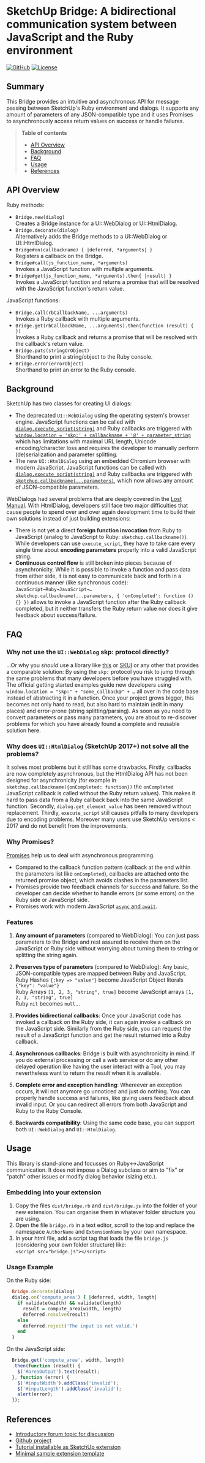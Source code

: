 # SketchUp Bridge: A bidirectional communication system between JavaScript and the Ruby environment

[![GitHub](http://img.shields.io/badge/github-aerilius/sketchup--bridge-blue.svg)](http://github.com/aerilius/sketchup-bridge)
[![License](http://img.shields.io/badge/license-MIT-yellowgreen.svg)](#license)

## Summary

This Bridge provides an intuitive and asynchronous API for message passing between SketchUp's Ruby environment and dialogs. It supports any amount of parameters of any JSON-compatible type and it uses Promises to asynchronously access return values on success or handle failures.

> **Table of contents**
> 
> * [API Overview](#overview)
> * [Background](#background)
> * [FAQ](#faq)
> * [Usage](#usage)
> * [References](#references)

## API Overview <a id="overview"></a>

Ruby methods:
- `Bridge.new(dialog)`  
  Creates a Bridge instance for a UI::WebDialog or UI::HtmlDialog.
- `Bridge.decorate(dialog)`  
  Alternatively adds the Bridge methods to a UI::WebDialog or UI::HtmlDialog.
- `Bridge#on(callbackname) { |deferred, *arguments| }`  
  Registers a callback on the Bridge.
- `Bridge#call(js_function_name, *arguments)`  
  Invokes a JavaScript function with multiple arguments.
- `Bridge#get(js_function_name, *arguments).then{ |result| }`  
  Invokes a JavaScript function and returns a promise that will be resolved with the JavaScript function's return value.

JavaScript functions:
- `Bridge.call(rbCallbackName, ...arguments)`  
  Invokes a Ruby callback with multiple arguments.
- `Bridge.get(rbCallbackName, ...arguments).then(function (result) { })`  
  Invokes a Ruby callback and returns a promise that will be resolved 
  with the callback's return value.
- `Bridge.puts(stringOrObject)`  
  Shorthand to print a string/object to the Ruby console.
- `Bridge.error(errorObject)`  
  Shorthand to print an error to the Ruby console.

## Background <a id="background"></a>

SketchUp has two classes for creating UI dialogs:
- The deprecated `UI::WebDialog` using the operating system's browser engine.
  JavaScript functions can be called with [`dialog.execute_script(string)`](http://ruby.sketchup.com/UI/WebDialog.html#execute_script-instance_method) and Ruby callbacks are triggered with [`window.location = 'skp:' + callbackname + '@' + parameter_string`](http://ruby.sketchup.com/UI/WebDialog.html#add_action_callback-instance_method) which has limitations with maximal URL length, Unicode encoding/character loss and requires the developer to manually perform (de)serialization and parameter splitting.
- The new `UI::HtmlDialog` using an embedded Chromium browser with modern JavaScript.
  JavaScript functions can be called with [`dialog.execute_script(string)`](http://ruby.sketchup.com/UI/HtmlDialog.html#execute_script-instance_method) and Ruby callbacks are triggered with [`sketchup.callbackname(...parameters)`](http://ruby.sketchup.com/UI/HtmlDialog.html#add_action_callback-instance_method), which now allows any amount of JSON-compatible parameters.

WebDialogs had several problems that are deeply covered in the [Lost Manual](https://github.com/thomthom/sketchup-webdialogs-the-lost-manual). With HtmlDialog, developers still face two major difficulties that cause people to spend over and over again development time to build their own solutions instead of just building extensions:
- There is not yet a direct **foreign function invocation** from Ruby to JavaScript (analog to JavaScript to Ruby: `sketchup.callbackname()`). While developers can use `execute_script`, they have to take care every single time about **encoding parameters** properly into a valid JavaScript string.
- **Continuous control flow** is still broken into pieces because of asynchronicity. While it is possible to invoke a function and pass data from either side, it is not easy to communicate back and forth in a continuous manner (like synchronous code): `JavaScript→Ruby→JavaScript→…`  
  `sketchup.callbackname(...parameters, { 'onCompleted': function () {} })` allows to invoke a JavaScript function after the Ruby callback completed, but it neither transfers the Ruby return value nor does it give feedback about success/failure.

## FAQ <a id="faq"></a>

### Why not use the `UI::WebDialog` skp: protocol directly?

…Or why you _should_ use a library like [this](http://github.com/aerilius/sketchup-bridge) or [SKUI](https://github.com/thomthom/SKUI) or any other that provides a comparable solution: By using the `skp:` protocol you risk to jump through the same problems that many developers before you have struggled with. The official getting started examples guide new developers using `window.location = "skp:" + "some_callback@" + …` all over in the code base instead of abstracting it in a function. Once your project grows bigger, this becomes not only hard to read, but also hard to maintain (edit in many places) and error-prone (string splitting/parsing). As soon as you need to convert parameters or pass many parameters, you are about to re-discover problems for which you have already found a complete and reusable solution here.

### Why does `UI::HtmlDialog` (SketchUp 2017+) not solve all the problems?

It solves most problems but it still has some drawbacks. Firstly, callbacks are now completely asynchronous, but the HtmlDialog API has not been designed for asynchronicity (for example in `sketchup.callbackname({onCompleted: function})` the `onCompleted` JavaScript callback is called without the Ruby return values). This makes it hard to pass data from a Ruby callback back into the same JavaScript function. Secondly, `dialog.get_element_value` has been removed without replacement. Thirdly, `execute_script` still causes pitfalls to many developers due to encoding problems. Moreover many users use SketchUp versions &lt; 2017 and do not benefit from the improvements.

### Why Promises?

[Promises](https://developer.mozilla.org/en-US/docs/Web/JavaScript/Reference/Global_Objects/Promise) help us to deal with asynchronous programming. 
- Compared to the callback function pattern (callback at the end within the parameters list like `onCompleted`), callbacks are attached onto the returned promise object, which avoids clashes in the parameters list.
- Promises provide two feedback channels for success and failure. So the developer can decide whether to handle errors (or some errors) on the Ruby side or JavaScript side.
- Promises work with modern JavaScript [`async` and `await`](https://developer.mozilla.org/en-US/docs/Web/JavaScript/Reference/Operators/await).

### Features

1. **Any amount of parameters** (compared to WebDialog): You can just pass parameters to the Bridge and rest assured to receive them on the JavaScript or Ruby side without worrying about turning them to string or splitting the string again.

2. **Preserves type of parameters** (compared to WebDialog): Any basic, JSON-compatible types are mapped between Ruby and JavaScript.  
    Ruby Hashes `{:key => "value"}` become JavaScript Object literals `{"key": "value"}`  
    Ruby Arrays `[1, 2, 3, "string", true]` become JavaScript arrays `[1, 2, 3, "string", true]`  
    Ruby `nil` becomes `null`…

3. **Provides bidirectional callbacks**: Once your JavaScript code has invoked a callback on the Ruby side, it can again invoke a callback on the JavaScript side. Similarly from the Ruby side, you can request the result of a JavaScript function and get the result returned into a Ruby callback.

4. **Asynchronous callbacks**: Bridge is built with asynchronicity in mind. If you do external processing or call a web service or do any other delayed operation like having the user interact with a Tool, you may nevertheless want to return the result when it is available.

5. **Complete error and exception handling**: Whereever an exception occurs, it will not anymore go unnoticed and just do nothing. You can properly handle success and failures, like giving users feedback about invalid input. Or you can redirect all errors from both JavaScript and Ruby to the Ruby Console.

6. **Backwards compatibility**: Using the same code base, you can support both `UI::WebDialog` and `UI::HtmlDialog`.

## Usage <a id="usage"></a>

This library is stand-alone and focusses on Ruby↔JavaScript communication. It does not impose a Dialog subclass or aim to "fix" or "patch" other issues or modify dialog behavior (sizing etc.).

### Embedding into your extension

1. Copy the files `dist/bridge.rb` and `dist/bridge.js` into the folder of your new extension. You can organise them in whatever folder structure you are using.
2. Open the file `bridge.rb` in a text editor, scroll to the top and replace the namespace `AuthorName` and `ExtensionName` by your own namespace.
3. In your html file, add a script tag that loads the file `bridge.js` (considering your own folder structure) like:  
   `<script src="bridge.js"></script>`

### Usage Example

On the Ruby side:

```ruby
  Bridge.decorate(dialog)
  dialog.on('compute_area') { |deferred, width, length|
    if validate(width) && validate(length)
      result = compute_area(width, length)
      deferred.resolve(result)
    else
      deferred.reject('The input is not valid.')
    end
  }
```

On the JavaScript side:

```javascript
  Bridge.get('compute_area', width, length)
  .then(function (result) {
    $('#areaOutput').text(result);
  }, function (error) {
    $('#inputWidth').addClass('invalid');
    $('#inputLength').addClass('invalid');
    alert(error);
  });
```

## References <a id="references"></a>

- [Introductory forum topic for discussion](https://forums.sketchup.com/t/webdialog-htmldialog-tutorial-using-sketchup-bridge/86713)
- [Github project](https://github.com/Aerilius/sketchup-bridge/)
- [Tutorial installable as SketchUp extension](https://extensions.sketchup.com/en/content/sketchup-bridge-tutorial)
- [Minimal sample extension template](https://github.com/Aerilius/sketchup-bridge/tree/master/sample/)
